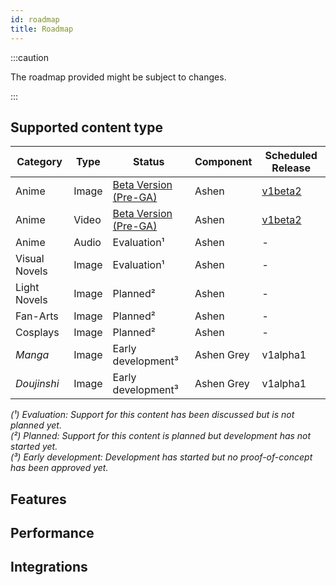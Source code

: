 ```yaml
---
id: roadmap
title: Roadmap
---
```


:::caution

The roadmap provided might be subject to changes.

:::

## Supported content type

| Category | Type | Status | Component | Scheduled Release |
| --- | --- | --- | --- | --- |
| Anime | Image | [Beta Version (Pre-GA)](http://localhost:3000/docs/developers/release-lifecycles#beta-version-pre-ga) | Ashen | [v1beta2](/docs/ashen/reference/rest/v1beta2/introduction) |
| Anime | Video | [Beta Version (Pre-GA)](http://localhost:3000/docs/developers/release-lifecycles#beta-version-pre-ga) | Ashen | [v1beta2](/docs/ashen/reference/rest/v1beta2/introduction) |
| Anime | Audio | Evaluation¹ | Ashen | - |
| Visual Novels | Image | Evaluation¹ | Ashen | - |
| Light Novels | Image | Planned² | Ashen | - |
| Fan-Arts | Image | Planned² | Ashen | - |
| Cosplays | Image | Planned² | Ashen | - |
| *Manga* | Image | Early development³ | Ashen Grey | v1alpha1 |
| *Doujinshi* | Image | Early development³ | Ashen Grey | v1alpha1 |

*(¹) Evaluation: Support for this content has been discussed but is not planned yet.*  
*(²) Planned: Support for this content is planned but development has not started yet.*  
*(³) Early development: Development has started but no proof-of-concept has been approved yet.*  

## Features

## Performance

## Integrations